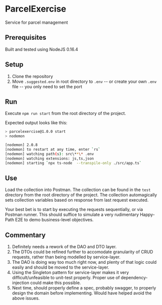 # ParcelExercise
Service for parcel management

## Prerequisites

Built and tested using NodeJS 0.16.4

## Setup

1. Clone the repository
2. Move `.suggested.env` in root directory to `.env` -- or create your own `.env` file -- you only need to set the port

## Run

Execute `npm run start` from the root directory of the project.

Expected output looks like this:
```bash
> parcelexercise@1.0.0 start
> nodemon

[nodemon] 2.0.8
[nodemon] to restart at any time, enter `rs`
[nodemon] watching path(s): src\**\* .env
[nodemon] watching extensions: js,ts,json
[nodemon] starting `npx ts-node  --transpile-only ./src/app.ts`
```

## Use

Load the collection into Postman. The collection can be found in the `test` directory from the root directory of the project.
The collection automagically sets collection variables based on response from last request executed.

Your best bet is to start by executing the requests sequentially, or via Postman runner.
This should suffice to simulate a very rudimentary Happy-Path E2E to demo business-level objectives.

## Commentary

1. Definitely needs a rework of the DAO and DTO layer.
2. The DTOs could be refined further to accomodate granularity of CRUD requests, rather than being modelled by service-layer.
3. The DAO is doing way too much right now, and plenty of that logic could easily and should be moved to the service-layer.
4. Using the Singleton pattern for service-layer makes it very difficult/unfeasible to unit-test properly. Proper use of dependency-injection could make this possible.
5. Next time, should properly define a spec, probably swagger, to properly design the domain before implementing. Would have helped avoid the above issues.

